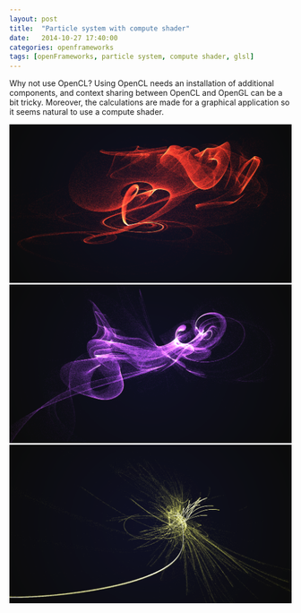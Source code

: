 ```yaml
---
layout: post
title:  "Particle system with compute shader"
date:   2014-10-27 17:40:00
categories: openframeworks
tags: [openFrameworks, particle system, compute shader, glsl]
---
```


Why not use OpenCL? Using OpenCL needs an installation of additional components, and context sharing between OpenCL and OpenGL can be a bit tricky. Moreover, the calculations are made for a graphical application so it seems natural to use a compute shader.

<!-- Next step: interparticle interactions. In this example we only consider the interaction between all the particles and an attractor, which results in a complexity in O(n).   -->

<img alt="particle system compute shader screenshot 1" src="/img/posts/particle_system_compute_shader_screenshot_1.png"/>

<img alt="particle system compute shader screenshot 2" src="/img/posts/particle_system_compute_shader_screenshot_2.png"/>

<img alt="particle system compute shader screenshot 3" src="/img/posts/particle_system_compute_shader_screenshot_3.png"/>